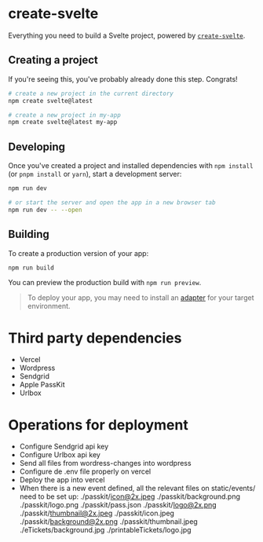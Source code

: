 # create-svelte

Everything you need to build a Svelte project, powered by [`create-svelte`](https://github.com/sveltejs/kit/tree/main/packages/create-svelte).

## Creating a project

If you're seeing this, you've probably already done this step. Congrats!

```bash
# create a new project in the current directory
npm create svelte@latest

# create a new project in my-app
npm create svelte@latest my-app
```

## Developing

Once you've created a project and installed dependencies with `npm install` (or `pnpm install` or `yarn`), start a development server:

```bash
npm run dev

# or start the server and open the app in a new browser tab
npm run dev -- --open
```

## Building

To create a production version of your app:

```bash
npm run build
```

You can preview the production build with `npm run preview`.

> To deploy your app, you may need to install an [adapter](https://kit.svelte.dev/docs/adapters) for your target environment.

# Third party dependencies
- Vercel
- Wordpress
- Sendgrid
- Apple PassKit
- Urlbox

# Operations for deployment
* Configure Sendgrid api key
* Configure Urlbox api key
* Send all files from wordress-changes into wordpress
* Configure de .env file properly on vercel
* Deploy the app into vercel
* When there is a new event defined, all the relevant files on static/events/<event id> need to be set up:
./passkit/icon@2x.jpeg
./passkit/background.png
./passkit/logo.png
./passkit/pass.json
./passkit/logo@2x.png
./passkit/thumbnail@2x.jpeg
./passkit/icon.jpeg
./passkit/background@2x.png
./passkit/thumbnail.jpeg
./eTickets/background.jpg
./printableTickets/logo.jpg